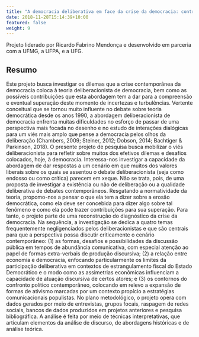 ```yaml
---
title: "A democracia deliberativa em face da crise da democracia: contribuições, dilemas e trilhas"
date: 2018-11-28T15:14:39+10:00
featured: false
weight: 9
---
```


Projeto liderado por Ricardo Fabrino Mendonça e desenvolvido em parceria com a UFMG, a UFPA, e a UFG.

## Resumo

Este projeto busca investigar os dilemas que a crise contemporânea da democracia coloca à teoria deliberacionista de democracia, bem como as possíveis contribuições que esta abordagem tem a dar para a compreensão e eventual superação deste momento de incertezas e turbulências. Vertente conceitual que se tornou muito influente no debate sobre teoria democrática desde os anos 1990, a abordagem deliberacionista de democracia enfrenta muitas dificuldades no esforço de passar de uma perspectiva mais focada no desenho e no estudo de interações dialógicas para um viés mais amplo que pense a democracia pelos olhos da deliberação (Chambers, 2009; Steiner, 2012; Dobson, 2014; Bachtiger & Parkinson, 2018). O presente projeto de pesquisa busca mobilizar o viés deliberacionista para refletir sobre muitos dos efetivos dilemas e desafios colocados, hoje, à democracia. Interessa-nos investigar a capacidade da abordagem de dar respostas a um cenário em que muitos dos valores liberais sobre os quais se assentou o debate deliberacionista (seja como endosso ou como crítica) parecem em xeque. Não se trata, pois, de uma proposta de investigar a existência ou não de deliberação ou a qualidade deliberativa de debates contemporâneos. Resgatando a normatividade da teoria, propomo-nos a pensar o que ela tem a dizer sobre a erosão democrática, como ela deve ser concebida para dizer algo sobre tal fenômeno e como ela pode trazer contribuições para sua superação. Para tanto, o projeto parte de uma reconstrução do diagnóstico da crise da democracia. Na sequência, a investigação se dedica a quatro temas frequentemente negligenciados pelos deliberacionistas e que são centrais para que a perspectiva possa discutir criticamente o cenário contemporâneo: (1) as formas, desafios e possibilidades da discussão pública em tempos de abundância comunicativa, com especial atenção ao papel de formas extra-verbais de produção discursiva; (2) a relação entre economia e democracia, enfocando particularmente os limites da participação deliberativa em contextos de estrangulamento fiscal do Estado Democrático e o modo como as assimetrias econômicas influenciam a capacidade de atuação discursiva de certos atores; e (3) os contornos do confronto político contemporâneo, colocando em relevo a expansão de formas de ativismo marcadas por um contexto propício a estratégias comunicacionais populistas. No plano metodológico, o projeto opera com dados gerados por meio de entrevistas, grupos focais, raspagem de redes sociais, bancos de dados produzidos em projetos anteriores e pesquisa bibliográfica. A análise é feita por meio de técnicas interpretativas, que articulam elementos da análise de discurso, de abordagens históricas e de análise teórica.
